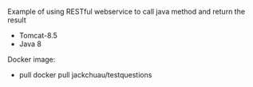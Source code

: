 
Example of using RESTful webservice to call java method and return the result

* Tomcat-8.5
* Java 8

Docker image:
* pull docker pull jackchuau/testquestions
